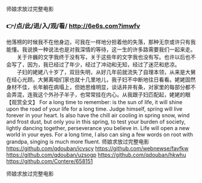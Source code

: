 
师娘求放过完整电影




### 👉/点/此/进/入/观/看/ http://6e6s.com?imwfv




他落榜的时候我不在他身边，可我在一样地分担着他的失落，那种无奈或许只有我能懂。我说换一种说法也是对我深情的等待，这一生的许多路需要我们一起来走。
　　关于许巍的文字我终于没有写，关于这些年的文字我也没有写。也许以后也不会写了，因为，我已经过了年少，经过了冲动和无知，经过了迷茫和悲凉。
　　子妇的姥姥八十岁了，双目失明，从好几年前就流失了自理本领，从来是大舅在经心光顾。大舅离咱们家也就十几里地儿，我子妇不中断地往日看看。姥姥固然身材不佳，长年躺在病塌上，但她思维明显，谈话井井有条，对家里的每部分都不会弄混，连我这个外孙子半子，也常常挂在内心。从我跟子妇匹配起，姥姥的眼【观赏全文】
For a long time to remember: is the sun of life, it will shine upon the road of your life for a long time.
Judge himself, spring will live forever in your heart.
Is also have the chill air cooling in spring snow, wind and frost dust, but only you in this spring, to test your burden of society, lightly dancing together, perseverance you believe in.
Life will open a new world in your eyes.
For a long time, I also can sing a few words on root with grandpa, singing is much more fluent.
师娘求放过完整电影 https://github.com/qdouban/icvscy
https://github.com/webnewse/favfkw
https://github.com/qdouban/uzsogp
https://github.com/qdouban/hkwhu
https://github.com/Contere/658151





师娘求放过完整电影
